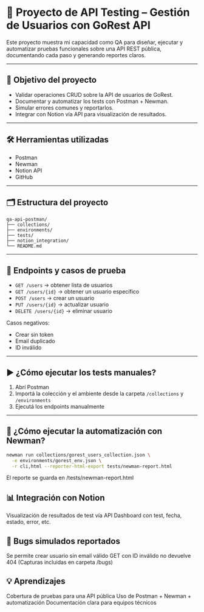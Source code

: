 # 🧪 Proyecto de API Testing – Gestión de Usuarios con GoRest API

Este proyecto muestra mi capacidad como QA para diseñar, ejecutar y automatizar pruebas funcionales sobre una API REST pública, documentando cada paso y generando reportes claros.

---

## 🎯 Objetivo del proyecto

- Validar operaciones CRUD sobre la API de usuarios de GoRest.
- Documentar y automatizar los tests con Postman + Newman.
- Simular errores comunes y reportarlos.
- Integrar con Notion vía API para visualización de resultados.

---

## 🛠️ Herramientas utilizadas

- Postman  
- Newman  
- Notion API  
- GitHub  

---

## 🗂️ Estructura del proyecto

```
qa-api-postman/
├── collections/
├── environments/
├── tests/
├── notion_integration/
└── README.md
```

---

## 📌 Endpoints y casos de prueba

- `GET /users` → obtener lista de usuarios
- `GET /users/{id}` → obtener un usuario específico
- `POST /users` → crear un usuario
- `PUT /users/{id}` → actualizar usuario
- `DELETE /users/{id}` → eliminar usuario

Casos negativos:
- Crear sin token
- Email duplicado
- ID inválido

---

## ▶️ ¿Cómo ejecutar los tests manuales?

1. Abrí Postman
2. Importá la colección y el ambiente desde la carpeta `/collections` y `/environments`
3. Ejecutá los endpoints manualmente

---

## 🔁 ¿Cómo ejecutar la automatización con Newman?

```bash
newman run collections/gorest_users_collection.json \
  -e environments/gorest_env.json \
  -r cli,html --reporter-html-export tests/newman-report.html
```
El reporte se guarda en /tests/newman-report.html

## 📊 Integración con Notion

Visualización de resultados de test vía API
Dashboard con test, fecha, estado, error, etc.

## 🐞 Bugs simulados reportados
Se permite crear usuario sin email válido
GET con ID inválido no devuelve 404
(Capturas incluidas en carpeta /bugs)

## 💡 Aprendizajes
Cobertura de pruebas para una API pública
Uso de Postman + Newman + automatización
Documentación clara para equipos técnicos


